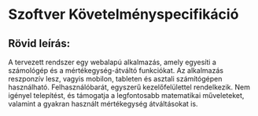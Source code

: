 # **Szoftver Követelményspecifikáció**

## Rövid leírás:

A tervezett rendszer egy webalapú alkalmazás, amely egyesíti a számológép és a mértékegység-átváltó funkciókat.
Az alkalmazás reszponzív lesz, vagyis mobilon, tableten és asztali számítógépen használható.
Felhasználóbarát, egyszerű kezelőfelülettel rendelkezik.
Nem igényel telepítést, és támogatja a legfontosabb matematikai műveleteket, valamint a gyakran használt mértékegység átváltásokat is.
